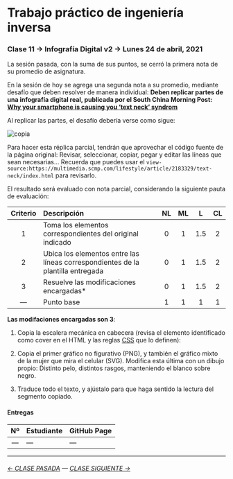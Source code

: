 # Trabajo práctico de ingeniería inversa

### Clase 11 → Infografía Digital v2 → Lunes 24 de abril, 2021

La sesión pasada, con la suma de sus puntos, se cerró la primera nota de su promedio de asignatura. 

En la sesión de hoy se agrega una segunda nota a su promedio, mediante desafío que deben resolver de manera individual: **Deben replicar partes de una infografía digital real, publicada por el South China Morning Post: [Why your smartphone is causing you ‘text neck’ syndrom](https://multimedia.scmp.com/lifestyle/article/2183329/text-neck/index.html)**

Al replicar las partes, el desafío debería verse como sigue: 

![copia](https://raw.githubusercontent.com/profesorfaco/dno075-2021-1/main/clase-11/copia.png)

Para hacer esta réplica parcial, tendrán que aprovechar el código fuente de la página original: Revisar, seleccionar, copiar, pegar y editar las líneas que sean necesarias… Recuerda que puedes usar el `view-source:https://multimedia.scmp.com/lifestyle/article/2183329/text-neck/index.html` para revisarlo.

El resultado será evaluado con nota parcial, considerando la siguiente pauta de evaluación:

| Criterio | Descripción           | NL | ML | L | CL |
|:--------:|:----------------------|:-----:|:-----:|:-----:|:-----:|
| 1        | Toma los elementos correspondientes del original indicado | 0 | 1 | 1.5 | 2 |
| 2        | Ubica los elementos  entre las líneas correspondientes de la plantilla entregada  | 0 | 1 | 1.5 | 2 |
| 3        | Resuelve las modificaciones encargadas*  | 0 | 1 | 1.5 | 2 |
| —        | Punto base            | 1  | 1 | 1 | 1   |

**Las modifaciones encargadas son 3**:

1) Copia la escalera mecánica en cabecera (revisa el elemento identificado como cover en el HTML y las reglas [CSS](https://multimedia.scmp.com/lifestyle/article/2183329/text-neck/css/graphics.css) que lo definen):


2) Copia el primer gráfico no figurativo (PNG), y también el gráfico mixto de la mujer que mira el celular (SVG). Modifica esta última con un dibujo propio: Distinto pelo, distintos rasgos, manteniendo el blanco sobre negro. 

3) Traduce todo el texto, y ajústalo para que haga sentido la lectura del segmento copiado.


#### Entregas

| Nº   | Estudiante | GitHub Page |
|:----:|:-----------|:------------|
| —    | —          | —           |


- - - - - - - - - - - - -

###### [← CLASE PASADA](https://github.com/profesorfaco/dno075-2021/tree/main/clase-10) — [CLASE SIGUIENTE →](https://github.com/profesorfaco/dno075-2021/tree/main/clase-12) 
